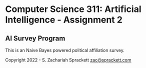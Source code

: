 # Computer Science 311: Artificial Intelligence - Assignment 2

## AI Survey Program

This is an Naive Bayes powered political affiliation survey.

Copyright 2022 - S. Zachariah Sprackett <zac@sprackett.com>
